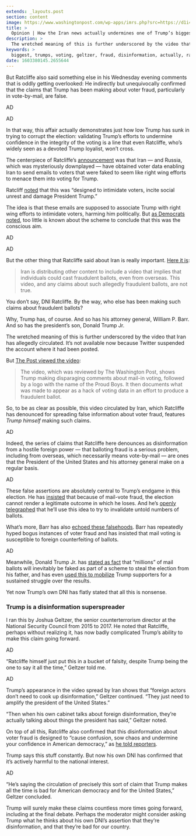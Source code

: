 ```yaml
--- 
extends: _layouts.post 
section: content 
image: https://www.washingtonpost.com/wp-apps/imrs.php?src=https://d1i4t8bqe7zgj6.cloudfront.net/10-21-2020/t_7fae6d9e55b241368af4a424616a7ad5_name_2020_10_21_ratcliff_scaled.jpg&w=1440 
title: > 
  Opinion | How the Iran news actually undermines one of Trump’s biggest lies 
description: > 
  The wretched meaning of this is further underscored by the video that Iran has allegedly circulated.So, to be as clear as possible, this video circulated by Iran, which Ratcliffe has denounced for spreading false information about voter fraud, features Trump himself making such claims.Barr has repeatedly hyped bogus instances of voter fraud and has insisted that mail voting is susceptible to foreign counterfeiting of ballots.He noted that Ratcliffe, perhaps without realizing it, has now badly complicated Trump’s ability to make this claim going forward.ADTrump’s appearance in the video spread by Iran shows that “foreign actors don’t need to cook up disinformation,” Geltzer continued. 
keywords: > 
  biggest, trumps, voting, geltzer, fraud, disinformation, actually, ratcliffe, video, lies, undermines, voter, iran, opinion, trump 
date: 1603380145.2655644 
--- 
```

<div><p class="font--body font-copy gray-darkest ma-0 pb-md ">But Ratcliffe also said something else in his Wednesday evening comments that is oddly getting overlooked: He indirectly but unequivocally confirmed that the claims that Trump has been making about voter fraud, particularly in vote-by-mail, are false.</p><p class="absolute z-0">AD</p><p class=""></p><p class="absolute z-0">AD</p><p class=""></p><p class="font--body font-copy gray-darkest ma-0 pb-md ">In that way, this affair actually demonstrates just how low Trump has sunk in trying to corrupt the election: validating Trump&#8217;s efforts to undermine confidence in the integrity of the voting is a line that even Ratcliffe, who&#8217;s widely seen as a devoted Trump loyalist, won&#8217;t cross.</p><p class="font--body font-copy gray-darkest ma-0 pb-md ">The centerpiece of Ratcliffe&#8217;s <a href="https://www.washingtonpost.com/video/politics/ratcliffe-says-iran-and-russia-are-taking-actions-to-influence-2020-election/2020/10/21/f14d7a60-c53f-4005-a4c0-6c99cd638a92_video.html?itid=lk_inline_manual_9">announcement</a> was that Iran &#8212; and Russia, which was mysteriously downplayed &#8212; have obtained voter data enabling Iran to send emails to voters that were faked to seem like right wing efforts to menace them into voting for Trump.</p><p class="font--body font-copy gray-darkest ma-0 pb-md ">Ratcliff <a href="https://www.washingtonpost.com/video/politics/ratcliffe-says-iran-and-russia-are-taking-actions-to-influence-2020-election/2020/10/21/f14d7a60-c53f-4005-a4c0-6c99cd638a92_video.html?itid=lk_inline_manual_10">noted</a> that this was &#8220;designed to intimidate voters, incite social unrest and damage President Trump.&#8221;</p><p class="font--body font-copy gray-darkest ma-0 pb-md ">The idea is that these emails are supposed to associate Trump with right wing efforts to intimidate voters, harming him politically. But <a href="https://www.msnbc.com/the-last-word/watch/rep-schiff-dni-director-should-not-be-trusted-without-proof-on-the-table-94362181992" target="_blank">as Democrats noted</a>, too little is known about the scheme to conclude that this was the conscious aim.</p><p class="absolute z-0">AD</p><p class=""></p><p class="absolute z-0">AD</p><p class=""></p><p class="font--body font-copy gray-darkest ma-0 pb-md ">But the other thing that Ratcliffe said about Iran is really important. <a href="https://www.washingtonpost.com/video/politics/ratcliffe-says-iran-and-russia-are-taking-actions-to-influence-2020-election/2020/10/21/f14d7a60-c53f-4005-a4c0-6c99cd638a92_video.html?itid=lk_inline_manual_14" target="_blank">Here it is</a>:</p><blockquote class="blockquote font--body gray-darkest ma-0 mb-md pl-lg b bl bw-thick"><p class="">Iran is distributing other content to include a video that implies that individuals could cast fraudulent ballots, even from overseas. This video, and any claims about such allegedly fraudulent ballots, are not true.</p></blockquote><p class="font--body font-copy gray-darkest ma-0 pb-md ">You don&#8217;t say, DNI Ratcliffe. By the way, who else has been making such claims about fraudulent ballots?</p><p class="font--body font-copy gray-darkest ma-0 pb-md ">Why, Trump has, of course. And so has his attorney general, William P. Barr. And so has the president&#8217;s son, Donald Trump Jr.</p><p class="font--body font-copy gray-darkest ma-0 pb-md ">The wretched meaning of this is further underscored by the video that Iran has allegedly circulated. It&#8217;s not available now because Twitter suspended the account where it had been posted.</p><p class="font--body font-copy gray-darkest ma-0 pb-md ">But <a href="https://www.washingtonpost.com/technology/2020/10/20/proud-boys-emails-florida/?itid=lk_inline_manual_19" target="_blank">The Post viewed the video</a>:</p><blockquote class="blockquote font--body gray-darkest ma-0 mb-md pl-lg b bl bw-thick"><p class="">The video, which was reviewed by The Washington Post, shows Trump making disparaging comments about mail-in voting, followed by a logo with the name of the Proud Boys. It then documents what was made to appear as a hack of voting data in an effort to produce a fraudulent ballot.</p></blockquote><p class="font--body font-copy gray-darkest ma-0 pb-md ">So, to be as clear as possible, this video circulated by Iran, which Ratcliffe has denounced for spreading false information about voter fraud, features <i>Trump himself</i> making such claims.</p><p class="absolute z-0">AD</p><p class=""></p><p class="font--body font-copy gray-darkest ma-0 pb-md ">Indeed, the series of claims that Ratcliffe here denounces as disinformation from a hostile foreign power &#8212; that balloting fraud is a serious problem, including from overseas, which necessarily means vote-by-mail &#8212; are ones that the President of the United States and his attorney general make on a regular basis.</p><p class="absolute z-0">AD</p><p class=""></p><p class="font--body font-copy gray-darkest ma-0 pb-md ">These false assertions are absolutely central to Trump&#8217;s endgame in this election. He has <a href="https://www.washingtonpost.com/opinions/2020/09/15/trump-just-repeated-his-ugliest-claim-about-election-why-isnt-it-bigger-news/?itid=lk_inline_manual_25">insisted</a> that because of mail-vote fraud, the election cannot render a legitimate outcome in which he loses. And he&#8217;s <a href="https://www.washingtonpost.com/opinions/2020/07/31/trump-just-told-us-how-mail-delays-could-help-him-corrupt-election/?itid=lk_inline_manual_25">openly telegraphed</a> that he&#8217;ll use this idea to try to invalidate untold numbers of ballots.</p><p class="font--body font-copy gray-darkest ma-0 pb-md ">What&#8217;s more, Barr has also <a href="https://www.washingtonpost.com/politics/2020/09/04/attorney-general-barrs-false-claims-about-voting-by-mail/?itid=lk_inline_manual_26">echoed these falsehoods</a>. Barr has repeatedly hyped bogus instances of voter fraud and has insisted that mail voting is susceptible to foreign counterfeiting of ballots.</p><p class="absolute z-0">AD</p><p class=""></p><p class="font--body font-copy gray-darkest ma-0 pb-md ">Meanwhile, Donald Trump Jr. has <a href="https://www.washingtonpost.com/opinions/2020/09/22/donald-trump-jr-is-actively-helping-his-father-corrupt-election/?itid=lk_inline_manual_28">stated as fact</a> that &#8220;millions&#8221; of mail ballots will inevitably be faked as part of a scheme to steal the election from his father, and has even <a href="https://www.washingtonpost.com/opinions/2020/09/22/donald-trump-jr-is-actively-helping-his-father-corrupt-election/?itid=lk_inline_manual_28">used this to mobilize</a> Trump supporters for a sustained struggle over the results.</p><p class="font--body font-copy gray-darkest ma-0 pb-md ">Yet now Trump&#8217;s own DNI has flatly stated that all this is nonsense.</p><p><h3 class="font--subhead gray-darkest ma-0 pb-sm pt-lgmod">Trump is a disinformation superspreader </h3></p><p class="font--body font-copy gray-darkest ma-0 pb-md ">I ran this by Joshua Geltzer, the senior counterterrorism director at the National Security Council from 2015 to 2017. He noted that Ratcliffe, perhaps without realizing it, has now badly complicated Trump&#8217;s ability to make this claim going forward.</p><p class="absolute z-0">AD</p><p class=""></p><p class="font--body font-copy gray-darkest ma-0 pb-md ">&#8220;Ratcliffe himself just put this in a bucket of falsity, despite Trump being the one to say it all the time,&#8221; Geltzer told me.</p><p class="absolute z-0">AD</p><p class=""></p><p class="font--body font-copy gray-darkest ma-0 pb-md ">Trump&#8217;s appearance in the video spread by Iran shows that &#8220;foreign actors don&#8217;t need to cook up disinformation,&#8221; Geltzer continued. &#8220;They just need to amplify the president of the United States.&#8221; </p><p class="font--body font-copy gray-darkest ma-0 pb-md ">&#8220;Then when his own cabinet talks about foreign disinformation, they&#8217;re actually talking about things the president has said,&#8221; Geltzer noted.</p><p class="font--body font-copy gray-darkest ma-0 pb-md ">On top of all this, Ratcliffe also confirmed that this disinformation about voter fraud is designed to &#8220;cause confusion, sow chaos and undermine your confidence in American democracy,&#8221; as <a href="https://www.washingtonpost.com/video/politics/ratcliffe-says-iran-and-russia-are-taking-actions-to-influence-2020-election/2020/10/21/f14d7a60-c53f-4005-a4c0-6c99cd638a92_video.html?itid=lk_inline_manual_37" target="_blank">he told reporters</a>.</p><p class="font--body font-copy gray-darkest ma-0 pb-md ">Trump says this stuff constantly. But now his own DNI has confirmed that it&#8217;s actively harmful to the national interest.</p><p class="absolute z-0">AD</p><p class=""></p><p class="font--body font-copy gray-darkest ma-0 pb-md ">&#8220;He&#8217;s saying the circulation of precisely this sort of claim that Trump makes all the time is bad for American democracy and for the United States,&#8221; Geltzer concluded.</p><p class="font--body font-copy gray-darkest ma-0 pb-md ">Trump will surely make these claims countless more times going forward, including at the final debate. Perhaps the moderator might consider asking Trump what he thinks about his own DNI&#8217;s assertion that they&#8217;re disinformation, and that they&#8217;re bad for our country.</p></div>